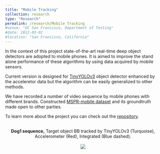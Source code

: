 ```yaml
---
title: "Mobile Tracking"
collection: research
type: "Research"
permalink: /research/Mobile Tracking
#venue: "UC San Francisco, Department of Testing"
#date: 2012-03-02
#location: "San Francisco, California"
---
```

In the context of this project state-of-the-art real-time deep object detectors are adopted to mobile phones. It is aimed to improve the stand alone performance of these algorithms by using data acquired by mobile sensors. 

Current version is designed for [TinyYOLOv3](https://arxiv.org/abs/1804.02767) object detector enhanced by the acceleretor data but the algorithm can be easily generalized to other methods. 

We have recorded a number of video  sequence by mobile phones with different brands. Constructed [MSPR-mobile dataset](https://github.com/msprITU/MobileTracking/tree/master/MSPR-mobile) and its groundtruth made open to other parties.

To learn more about the project you can check out the [repository](https://github.com/msprITU/MobileTracking). 

<p align="center">
 <br>
   <strong>Dog1 sequence,</strong>
Target object BB tracked by TinyYOLOv3 (Turquoise), Accelerometer (Red), Integrated (Blue dashed).
 <br/>
 <br/>
  <img src="dog1.gif">
 <br/>
 <br/>
</p>




